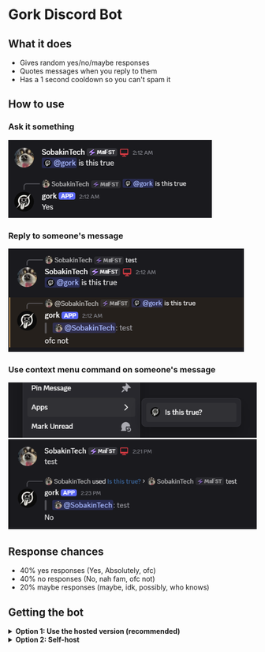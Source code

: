 # Gork Discord Bot
## What it does

- Gives random yes/no/maybe responses
- Quotes messages when you reply to them
- Has a 1 second cooldown so you can't spam it

## How to use

### Ask it something

![](assets/normal.png)

### Reply to someone's message

![](assets/replying.png)

### Use context menu command on someone's message

![](assets/context-menu-option.png)
![](assets/context-menu-option-2.png)

## Response chances

- 40% yes responses (Yes, Absolutely, ofc)
- 40% no responses (No, nah fam, ofc not)
- 20% maybe responses (maybe, idk, possibly, who knows)

## Getting the bot

<details>
  <summary>
    <b>Option 1: Use the hosted version (recommended)</b>
  </summary>
  
  [Invite bot](https://discord.com/oauth2/authorize?client_id=1408915123069915230)
</details>

<details>
  <summary>
    <b>Option 2: Self-host</b>
  </summary>
  
  1. Clone the repository
  2. Make sure your bot has the `MESSAGE CONTENT` and `SERVER MEMBERS` intent enabled
  3. Rename the `.env.example` file to `.env` and put your bot token in there.
  4. Run `npm install` and then `npm start`

  That's it. Happy groking
</details>